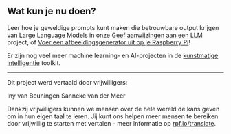 ## Wat kun je nu doen?

Leer hoe je geweldige prompts kunt maken die betrouwbare output krijgen van Large Language Models in onze [Geef aanwijzingen aan een LLM](https://projects.raspberrypi.org/nl-NL/projects/ai-LLM-prompt) project, of [Voer een afbeeldingsgenerator uit op je Raspberry Pi](https://projects.raspberrypi.org/nl-NL/projects/ai-images-on-pi)!

Er zijn nog veel meer machine learning- en AI-projecten in de [kunstmatige intelligentie](https://projects.raspberrypi.org/nl-NL/pathways/ai-toolkit) toolkit.

***

Dit project werd vertaald door vrijwilligers:

Iny van Beuningen
Sanneke van der Meer

Dankzij vrijwilligers kunnen we mensen over de hele wereld de kans geven om in hun eigen taal te leren. Jij kunt ons helpen meer mensen te bereiken door vrijwillig te starten met vertalen - meer informatie op [rpf.io/translate](https://rpf.io/translate).